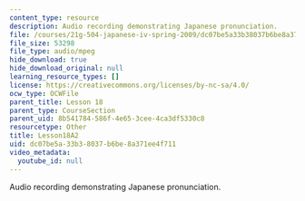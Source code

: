 ```yaml
---
content_type: resource
description: Audio recording demonstrating Japanese pronunciation.
file: /courses/21g-504-japanese-iv-spring-2009/dc07be5a33b38037b6be8a371ee4f711_Lesson18A2.mp3
file_size: 53298
file_type: audio/mpeg
hide_download: true
hide_download_original: null
learning_resource_types: []
license: https://creativecommons.org/licenses/by-nc-sa/4.0/
ocw_type: OCWFile
parent_title: Lesson 18
parent_type: CourseSection
parent_uid: 8b541784-586f-4e65-3cee-4ca3df5330c8
resourcetype: Other
title: Lesson18A2
uid: dc07be5a-33b3-8037-b6be-8a371ee4f711
video_metadata:
  youtube_id: null
---
```

Audio recording demonstrating Japanese pronunciation.